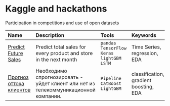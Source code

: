 # Kaggle and hackathons
Participation in competitions and use of open datasets

 
 
| Name | Description | Tools |  Keywords  |
| :------------------- | :---------------------- | :---------------------- | :------ |
| [Predict Future Sales](https://github.com/mrkvsv/Kaggle-and-hackathons/tree/main/Predict%20Future%20Sales) | Predict total sales for every product and store in the next month | `pandas` `TensorFlow` `Keras`  `lightGBM` `LSTM` | Time Series, regression, EDA |
| [Прогноз оттока клиентов](https://github.com/mrkvsv/Kaggle-and-hackathons/tree/main/provider) | Необходимо спрогнозировать - уйдет клиент или нет из телекоммуникационной компании. | `Pipeline ` `CatBoost ` `LightGBM`  | classification, gradient boosting, EDA |
